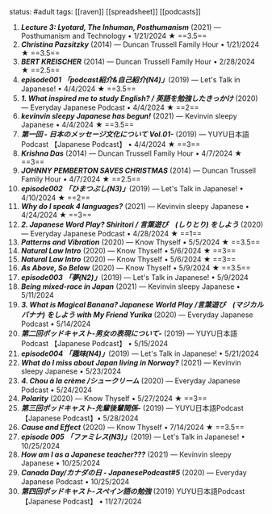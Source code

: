 status: #adult 
tags: [[raven]] [[spreadsheet]] [[podcasts]]

1. ***Lecture 3: Lyotard, The Inhuman, Posthumanism*** (2021) — Posthumanism and Technology • 1/21/2024 ★ ==3.5==
2. ***Christina Pazsitzky*** (2014) — Duncan Trussell Family Hour • 1/21/2024 ★ ==3.5==
3. ***BERT KREISCHER*** (2014) — Duncan Trussell Family Hour • 2/28/2024 ★ ==2.5==
4. ***episode001 「podcast紹介&自己紹介(N4)」***(2019) — Let's Talk in Japanese! • 4/4/2024 ★ ==3.5==
5. ***1. What inspired me to study English? / 英語を勉強したきっかけ*** (2020) — Everyday Japanese Podcast • 4/4/2024 ★ ==2==
6. ***kevinvin sleepy Japanese has begun!*** (2021) — Kevinvin sleepy Japanese • 4/4/2024 ★ ==3.5==
7. ***第一回 - 日本のメッセージ文化について Vol.01-*** (2019) — YUYU日本語Podcast 【Japanese Podcast】 • 4/4/2024 ★ ==3==
8. ***Krishna Das*** (2014) — Duncan Trussell Family Hour • 4/7/2024 ★ ==3==
9. ***JOHNNY PEMBERTON SAVES CHRISTMAS*** (2014) — Duncan Trussell Family Hour • 4/7/2024 ★ ==2.5==
10. ***episode002 「ひまつぶし(N3)」***(2019) — Let's Talk in Japanese! • 4/10/2024 ★ ==2==
11. ***Why do I speak 4 languages?*** (2021) — Kevinvin sleepy Japanese • 4/24/2024 ★ ==3==
12. ***2. Japanese Word Play? Shiritori / 言葉遊び　(しりとり) をしよう*** (2020) — Everyday Japanese Podcast • 4/28/2024 ★ ==1==
13. ***Patterns and Vibration*** (2020) — Know Thyself • 5/5/2024 ★ ==3.5==
14. ***Natural Law Intro*** (2020) — Know Thyself • 5/6/2024 ★ ==3==
15. ***Natural Law Intro*** (2020) — Know Thyself • 5/6/2024 ★ ==3==
16. ***As Above, So Below*** (2020) — Know Thyself • 5/9/2024 ★ ==3.5==
17. ***episode003 「夢(N2)」***(2019) — Let's Talk in Japanese! • 5/9/2024
18. ***Being mixed-race in Japan*** (2021) — Kevinvin sleepy Japanese • 5/11/2024
19. ***3. What is Magical Banana? Japanese World Play /言葉遊び　(マジカルバナナ) をしよう with My Friend Yurika*** (2020) — Everyday Japanese Podcast • 5/14/2024
20. ***第二回ポッドキャスト-男女の表現について-*** (2019) — YUYU日本語Podcast 【Japanese Podcast】 • 5/15/2024
21. ***episode004 「趣味(N4)」***(2019) — Let's Talk in Japanese! • 5/21/2024
22. ***What do I miss about Japan living in Norway?*** (2021) — Kevinvin sleepy Japanese • 5/23/2024
23. ***4. Chou à la crème /シュークリーム*** (2020) — Everyday Japanese Podcast • 5/24/2024
24. ***Polarity*** (2020) — Know Thyself • 5/27/2024 ★ ==3==
25. ***第三回ポッドキャスト-先輩後輩関係-*** (2019) — YUYU日本語Podcast 【Japanese Podcast】• 5/28/2024
26. ***Cause and Effect*** (2020) — Know Thyself • 7/14/2024 ★ ==3.5==
27. ***episode 005 「ファミレス(N3)」***(2019) — Let's Talk in Japanese! • 10/25/2024
28. ***How am I as a Japanese teacher???*** (2021) — Kevinvin sleepy Japanese • 10/25/2024
29. ***Canada Day/カナダの日 - JapanesePodcast#5*** (2020) — Everyday Japanese Podcast • 10/25/2024
30. ***第四回ポッドキャスト-スペイン語の勉強*** (2019) YUYU日本語Podcast 【Japanese Podcast】 • 11/27/2024